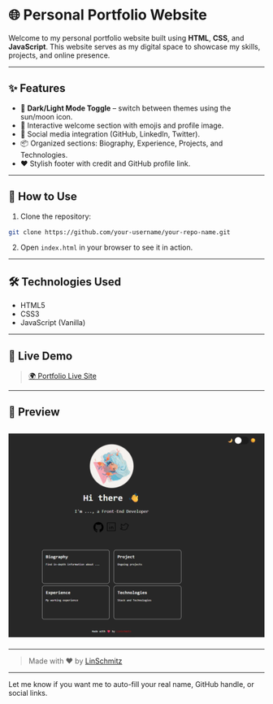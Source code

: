 # 🌐 Personal Portfolio Website

Welcome to my personal portfolio website built using **HTML**, **CSS**, and **JavaScript**.
This website serves as my digital space to showcase my skills, projects, and online presence.

---

## ✨ Features

- 🎨 **Dark/Light Mode Toggle** – switch between themes using the sun/moon icon.
- 👋 Interactive welcome section with emojis and profile image.
- 🔗 Social media integration (GitHub, LinkedIn, Twitter).
- 📦 Organized sections: Biography, Experience, Projects, and Technologies.
- ❤️ Stylish footer with credit and GitHub profile link.

---

## 🔧 How to Use

1. Clone the repository:

```bash
git clone https://github.com/your-username/your-repo-name.git
```

2. Open `index.html` in your browser to see it in action.

---

## 🛠️ Technologies Used

- HTML5
- CSS3
- JavaScript (Vanilla)

---

## 🚀 Live Demo

> [🌍 Portfolio Live Site](https://yourusername.github.io/your-repo-name/)

---

## 📸 Preview

## ![alt text](public/img/darkModePortfolio.png)

---

> Made with ❤️ by [LinSchmitz](https://github.com/LinSchmitz)

---

Let me know if you want me to auto-fill your real name, GitHub handle, or social links.
